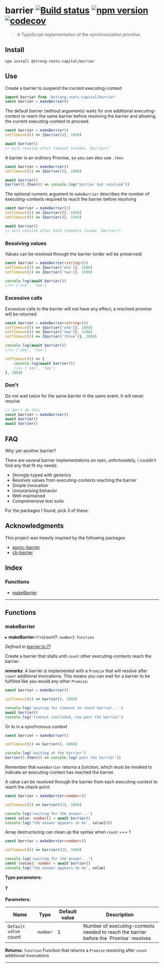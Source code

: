
barrier [![Build status](https://travis-ci.org/strong-roots-capital/barrier.svg?branch=master)](https://travis-ci.org/strong-roots-capital/barrier) [![npm version](https://img.shields.io/npm/v/@strong-roots-capital/barrier.svg)](https://npmjs.org/package/@strong-roots-capital/barrier) [![codecov](https://codecov.io/gh/strong-roots-capital/barrier/branch/master/graph/badge.svg)](https://codecov.io/gh/strong-roots-capital/barrier)
================================================================================================================================================================================================================================================================================================================================================================================================================================================

> A TypeScript implementation of the synchronization primitive

Install
-------

```shell
npm install @strong-roots-capital/barrier
```

Use
---

Create a barrier to suspend the current executing-context

```typescript
import barrier from '@strong-roots-capital/barrier'
const barrier = makeBarrier()
```

The default barrier (without arguments) waits for one additional executing-context to reach the same barrier before resolving the barrier and allowing the current executing-context to proceed.

```typescript
const barrier = makeBarrier()
setTimeout(() => {barrier()}, 1000)

await barrier()
// will resolve after timeout invokes `barrier()`
```

A barrier is an ordinary Promise, so you can also use `.then`

```typescript
const barrier = makeBarrier()
setTimeout(() => {barrier()}, 1000)

await barrier()
barrier().then(() => console.log('barrier has resolved'))
```

The optional numeric argument to `makeBarrier` describes the number of executing-contexts required to reach the barrier before resolving

```typescript
const barrier = makeBarrier(2)
setTimeout(() => {barrier()}, 1000)
setTimeout(() => {barrier()}, 1500)

await barrier()
// will resolve after both timeouts invoke `barrier()`
```

### Resolving values

Values can be resolved through the barrier (order will be preserved)

```typescript
const barrier = makeBarrier<string>(2)
setTimeout(() => {barrier('one')}, 1000)
setTimeout(() => {barrier('two')}, 1500)

console.log(await barrier())
//=> ['one', 'two']
```

### Excessive calls

Excessive calls to the barrier will not have any effect; a resolved promise will be returned

```typescript
const barrier = makeBarrier<string>(2)
setTimeout(() => {barrier('one')}, 1000)
setTimeout(() => {barrier('two')}, 1500)
setTimeout(() => {barrier('three')}, 2000)

console.log(await barrier())
//=> ['one', 'two']

setTimeout(() => {
    console.log(await barrier())
    //=> ['one', 'two']
}, 2000)
```

### Don't

Do not wait twice for the same barrier in the same event. It will never resolve

```typescript
// don't do this
const barrier = makeBarrier()
await barrier()
await barrier()
```

FAQ
---

Why yet-another barrier?

There are several barrier implementations on npm, unfortunately, I couldn't find any that fit my needs:

*   Strongly-typed with generics
*   Resolves values from executing-contexts reaching the barrier
*   Simple invocation
*   Unsurprising behavior
*   Well-maintained
*   Comprehensive test suite

For the packages I found, pick 3 of these.

Acknowledgments
---------------

This project was heavily inspired by the following packages

*   [async-barrier](https://github.com/drpicox/async-barrier)
*   [cb-barrier](https://github.com/geek/cb-barrier)

## Index

### Functions

* [makeBarrier](#makebarrier)

---

## Functions

<a id="makebarrier"></a>

###  makeBarrier

▸ **makeBarrier**<`T`>(count?: *`number`*): `function`

*Defined in [barrier.ts:71](https://github.com/strong-roots-capital/barrier/blob/6353072/src/barrier.ts#L71)*

Create a barrier that stalls until `count` other executing-contexts reach the barrier.

*__remarks__*: A barrier is implemented with a `Promise` that will resolve after `count` additional invocations. This means you can wait for a barrier to be fulfilled like you would any other `Promise`:

```ts
const barrier = makeBarrier()

setTimeout(() => barrier(), 1000)

console.log('waiting for timeout to reach barrier...')
await barrier()
console.log('timeout concluded, now past the barrier')
```

Or to in a synchronous context

```ts
const barrier = makeBarrier()

setTimeout(() => barrier(), 1000)

console.log('waiting at the barrier')
barrier().then(() => console.log('past the barrier'))
```

Remember that `makeBarrier` returns a _function_, which must be invoked to indicate an executing-context has reached the barrier.

A value can be resolved through the barrier from each executing-context to reach the check-point

```ts
const barrier = makeBarrier<number>()

setTimeout(() => barrier(42), 1000)

console.log('waiting for the answer...')
const value: number[] = await barrier()
console.log('the answer appears to be', value[0])
```

Array destructuring can clean up the syntax when `count` === 1

```ts
const barrier = makeBarrier<number>()

setTimeout(() => barrier(42), 1000)

console.log('waiting for the answer...')
const [value]: number = await barrier()
console.log('the answer appears to be', value)
```

**Type parameters:**

#### T 
**Parameters:**

| Name | Type | Default value | Description |
| ------ | ------ | ------ | ------ |
| `Default value` count | `number` | 1 |  Number of executing-contexts needed to reach the barrier before the \`Promise\` resolves |

**Returns:** `function`
Function that returns a `Promise` resolving after `count`
additional invocations

___

